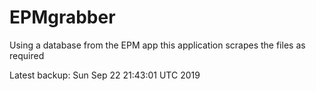 # EPMgrabber
Using a database from the EPM app this application scrapes the files as required


Latest backup: Sun Sep 22 21:43:01 UTC 2019

